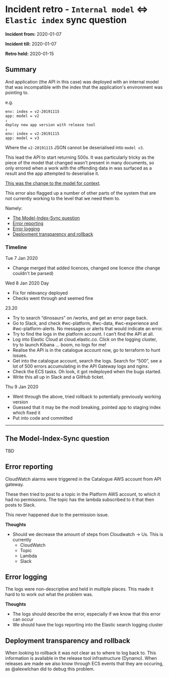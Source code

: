 # Incident retro - `Internal model` <=> `Elastic index` sync question 

**Incident from:** 2020-01-07

**Incident till:** 2020-01-07

**Retro held:** 2020-01-15

## Summary
And application (the API in this case) was deployed with an internal model that
was incompatible with the index that the application's environment was pointing to.

e.g.
```
env: index = v2-20191115
app: model = v2
↓
deploy new app version with release tool
↓
env: index = v2-20191115
app: model = v3
```

Where the `v2-20191115` JSON cannot be deserialised into `model v3`.

This lead the API to start returning 500s. It was particularly tricky as the piece
of the model that changed wasn't present in many documents, so only errored when a
work with the offending data in was surfaced as a result and the app attempted to 
deserialise it.

[This was the change to the model for context][model change].

This error also flagged up a number of other parts of the system that are not currently
working to the level that we need them to.

Namely:
* [The Model-Index-Sync question](#the-model-index-sync-question)
* [Error reporting](#error-reporting)
* [Error logging](#error-reporting)
* [Deployment transparency and rollback](#deployment-transparency-and-rollback)

### Timeline

Tue 7 Jan 2020
- Change merged that added licences, changed one licence (the change couldn't be parsed)

Wed 8 Jan 2020
Day
- Fix for relevancy deployed
- Checks went through and seemed fine

23.20
- Try to search “dinosaurs” on /works, and get an error page back.
- Go to Slack, and check #wc-platform, #wc-data, #wc-experience and #wc-platform-alerts. No messages or alerts that would indicate an error.
- Try to find the logs in the platform account. I can’t find the API at all.
- Log into Elastic Cloud at cloud.elastic.co. Click on the logging cluster, try to launch Kibana … boom, no logs for me!
- Realise the API is in the catalogue account now, go to terraform to hunt issues.
- Get into the catalogue account, search the logs. Search for “500”, see a lot of 500 errors accumulating in the API Gateway logs and nginx.
- Check the ECS tasks. Oh look, it got redeployed when the bugs started.
- Write this all up in Slack and a GitHub ticket.

Thu 9 Jan 2020
- Went through the above, tried rollback to potentially previously working version
- Guessed that it may be the modl breaking, pointed app to staging index which fixed it
- Put into code and committed

---

## The Model-Index-Sync question
TBD


## Error reporting
CloudWatch alarms were triggered in the Catalogue AWS account from API gateway.

These then tried to post to a topic in the Platform AWS account, to which it had
no permissions. The topic has the lambda subscribed to it that then posts to Slack.

This never happened due to the permission issue.

**Thoughts**
- Should we decrease the amount of steps from Cloudwatch -> Us. This is currently
  - CloudWatch
  - Topic
  - Lambda
  - Slack

## Error logging
The logs were non-descriptive and held in multiple places. This made it hard to 
to work out what the problem was.

**Thoughts**
- The logs should describe the error, especially if we know that this error can occur
- We should have the logs reporting into the Elastic search logging cluster


## Deployment transparency and rollback
When looking to rollback it was not clear as to where to log back to. This information
is available in the release tool infrastructure (Dynamo). When releases are made we also
know through ECS events that they are occuring, as @alexwlchan did to debug this problem.

[model change]: https://github.com/wellcometrust/catalogue/pull/328/files#diff-4bc08710478ccfb8e2ea57802292a290
